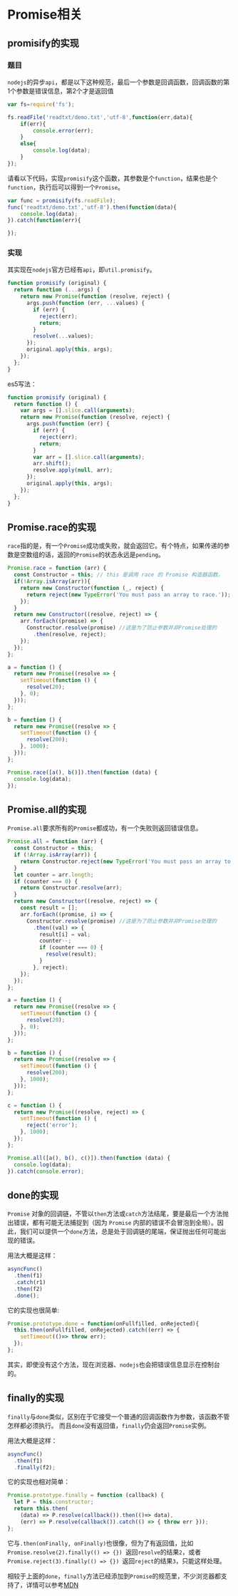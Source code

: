 # Promise相关
## promisify的实现

### 题目

`nodejs`的异步`api`，都是以下这种规范，最后一个参数是回调函数，回调函数的第1个参数是错误信息，第2个才是返回值
``` js
var fs=require('fs');

fs.readFile('readtxt/demo.txt','utf-8',function(err,data){
    if(err){
        console.error(err);
    }
    else{
        console.log(data);
    }
});
```

请看以下代码，实现`promisify`这个函数，其参数是个`function`，结果也是个`function`，执行后可以得到一个`Promise`。

``` js
var func = promisify(fs.readFile);
func('readtxt/demo.txt','utf-8').then(function(data){
    console.log(data);
}).catch(function(err){

});
```

### 实现

其实现在`nodejs`官方已经有`api`，即`util.promisify`。

``` js
function promisify (original) {
  return function (...args) {
    return new Promise(function (resolve, reject) {
      args.push(function (err, ...values) {
        if (err) {
          reject(err);
          return;
        }
        resolve(...values);
      });
      original.apply(this, args);
    });
  };
}
```

es5写法：

``` js
function promisify (original) {
  return function () {
    var args = [].slice.call(arguments);
    return new Promise(function (resolve, reject) {
      args.push(function (err) {
        if (err) {
          reject(err);
          return;
        }
        var arr = [].slice.call(arguments);
        arr.shift();
        resolve.apply(null, arr);
      });
      original.apply(this, args);
    });
  };
}
```

## Promise.race的实现

`race`指的是，有一个`Promise`成功或失败，就会返回它。有个特点，如果传递的参数是空数组的话，返回的`Promise`的状态永远是`pending`。

``` js
Promise.race = function (arr) {
  const Constructor = this; // this 是调用 race 的 Promise 构造器函数。
  if(!Array.isArray(arr)){
    return new Constructor(function (_, reject) {
      return reject(new TypeError('You must pass an array to race.'));
    });
  }
  return new Constructor((resolve, reject) => {
    arr.forEach((promise) => {
      Constructor.resolve(promise) //这是为了防止参数并非Promise处理的
        .then(resolve, reject);
    });
  });
};

a = function () {
  return new Promise((resolve => {
    setTimeout(function () {
      resolve(20);
    }, 0);
  }));
};

b = function () {
  return new Promise((resolve => {
    setTimeout(function () {
      resolve(200);
    }, 1000);
  }));
};

Promise.race([a(), b()]).then(function (data) {
  console.log(data);
});
```

## Promise.all的实现

`Promise.all`要求所有的`Promise`都成功，有一个失败则返回错误信息。

``` js
Promise.all = function (arr) {
  const Constructor = this;
  if (!Array.isArray(arr)) {
    return Constructor.reject(new TypeError('You must pass an array to all.'));
  }
  let counter = arr.length;
  if (counter === 0) {
    return Constructor.resolve(arr);
  }
  return new Constructor((resolve, reject) => {
    const result = [];
    arr.forEach((promise, i) => {
      Constructor.resolve(promise) //这是为了防止参数并非Promise处理的
        .then((val) => {
          result[i] = val;
          counter--;
          if (counter === 0) {
            resolve(result);
          }
        }, reject);
    });
  });
};

a = function () {
  return new Promise((resolve => {
    setTimeout(function () {
      resolve(20);
    }, 0);
  }));
};

b = function () {
  return new Promise((resolve => {
    setTimeout(function () {
      resolve(200);
    }, 1000);
  }));
};

c = function () {
  return new Promise((resolve, reject) => {
    setTimeout(function () {
      reject('error');
    }, 1000);
  });
};

Promise.all([a(), b(), c()]).then(function (data) {
  console.log(data);
}).catch(console.error);
```

## done的实现
`Promise` 对象的回调链，不管以`then`方法或`catch`方法结尾，要是最后一个方法抛出错误，都有可能无法捕捉到（因为 `Promise` 内部的错误不会冒泡到全局）。因此，我们可以提供一个`done`方法，总是处于回调链的尾端，保证抛出任何可能出现的错误。

用法大概是这样：
``` js
asyncFunc()
  .then(f1)
  .catch(r1)
  .then(f2)
  .done();
```

它的实现也很简单:
``` js
Promise.prototype.done = function(onFullfilled, onRejected){
  this.then(onFullfilled, onRejected).catch((err) => {
    setTimeout(()=> throw err);
  });
};
```
其实，即使没有这个方法，现在浏览器、`nodejs`也会把错误信息显示在控制台的。

## finally的实现
`finally`与`done`类似，区别在于它接受一个普通的回调函数作为参数，该函数不管怎样都必须执行。
而且`done`没有返回值，`finally`仍会返回`Promise`实例。

用法大概是这样：
``` js
asyncFunc()
  .then(f1)
  .finally(f2);
```

它的实现也相对简单：
``` js
Promise.prototype.finally = function (callback) {
  let P = this.constructor;
  return this.then(
    (data) => P.resolve(callback()).then(()=> data),
    (err) => P.resolve(callback()).catch(() => { throw err }));
};
```
它与`.then(onFinally, onFinally)`也很像，但为了有返回值，比如`Promise.resolve(2).finally(() => {}) `返回`resolve`的结果`2`，或者`Promise.reject(3).finally(() => {}) `返回`reject`的结果`3`，只能这样处理。

相较于上面的`done`，`finally`方法已经添加到`Promise`的规范里，不少浏览器都支持了，详情可以参考[MDN](https://developer.mozilla.org/en-US/docs/Web/JavaScript/Reference/Global_Objects/Promise/finally)